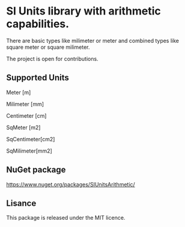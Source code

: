 # SI Units library with arithmetic capabilities.

There are basic types like milimeter or meter and combined types like square meter or square milimeter.

The project is open for contributions.

## Supported Units

Meter [m]

Milimeter [mm] 

Centimeter [cm]

SqMeter [m2] 

SqCentimeter[cm2] 

SqMilimeter[mm2]

## NuGet package

https://www.nuget.org/packages/SIUnitsArithmetic/

## Lisance

This package is released under the MIT licence.
